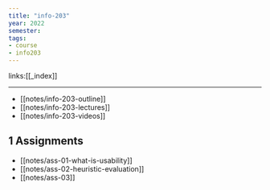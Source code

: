 ```yaml
---
title: "info-203"
year: 2022
semester: 
tags: 
- course
- info203
---
```

links:[[_index]]

---

- [[notes/info-203-outline]]
- [[notes/info-203-lectures]]
- [[notes/info-203-videos]]

## 1 Assignments

- [[notes/ass-01-what-is-usability]]
- [[notes/ass-02-heuristic-evaluation]]
- [[notes/ass-03]]